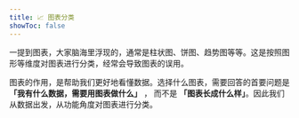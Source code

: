 ```yaml
---
title: 📈 图表分类
showToc: false
---
```


一提到图表，大家脑海里浮现的，通常是柱状图、饼图、趋势图等等。这是按照图形等维度对图表进行分类，经常会导致图表的误用。

图表的作用，是帮助我们更好地看懂数据。选择什么图表，需要回答的首要问题是 **「我有什么数据，需要用图表做什么」** ， 而不是 **「图表长成什么样」**。因此我们从数据出发，从功能角度对图表进行分类。

<code src="./demos/components-list.tsx"></code>
